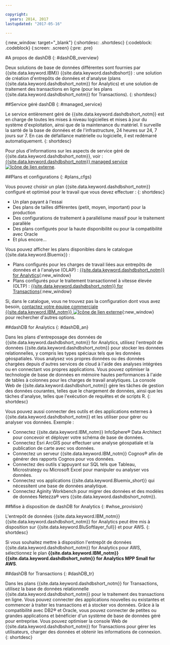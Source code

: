 ```yaml
---

copyright:
  years: 2014, 2017
lastupdated: "2017-05-16"

---
```


<!-- Attribute definitions --> 
{:new_window: target="_blank"}
{:shortdesc: .shortdesc}
{:codeblock: .codeblock}
{:screen: .screen}
{:pre: .pre}

#A propos de dashDB
{: #dashDB_overview}

Deux solutions de base de données différentes sont fournies par {{site.data.keyword.IBM}} {{site.data.keyword.dashdbshort}} : une solution de création d'entrepôts de données et d'analyse (plans {{site.data.keyword.dashdbshort_notm}} for Analytics) et une solution de traitement des transactions en ligne (pour les plans {{site.data.keyword.dashdbshort_notm}} for Transactions).
{: shortdesc}

##Service géré dashDB
{: #managed_service}

Le service entièrement géré de {{site.data.keyword.dashdbshort_notm}} est en charge de toutes les mises à
niveau logicielles et mises à jour du système d'exploitation, ainsi que de la maintenance du matériel. Il surveille la santé de la base de données et de l'infrastructure, 24 heures sur 24, 7 jours sur 7. En cas de défaillance matérielle ou logicielle, il est redémarré automatiquement.
{: shortdesc}

Pour plus d'informations sur les aspects de service géré de {{site.data.keyword.dashdbshort_notm}}, voir : [{{site.data.keyword.dashdbshort_notm}} managed service ![Icône de lien externe](../../icons/launch-glyph.svg "External link icon")](https://www.ibm.com/support/knowledgecenter/SS6NHC/com.ibm.swg.im.dashdb.doc/managed_service.html).

##Plans et configurations
{: #plans_cfgs}

Vous pouvez choisir un plan {{site.data.keyword.dashdbshort_notm}} configuré et optimisé pour le travail que vous devez effectuer :
{: shortdesc}

   * Un plan payant à l'essai
   * Des plans de tailles différentes (petit, moyen, important) pour la production
   * Des configurations de traitement à parallélisme massif pour le traitement parallèle
   * Des plans configurés pour la haute disponibilité ou pour la compatibilité avec Oracle
   * Et plus encore...

Vous pouvez afficher les plans disponibles dans le catalogue {{site.data.keyword.Bluemix}} : 
   * Plans configurés pour les charges de travail liées aux entrepôts de données et à l'analyse (OLAP) : [{{site.data.keyword.dashdbshort_notm}} for Analytics](https://console.ng.bluemix.net/catalog/services/dashdb-for-analytics){:new_window}
   * Plans configurés pour le traitement transactionnel à vitesse élevée (OLTP) : [{{site.data.keyword.dashdbshort_notm}} for Transactions](https://console.ng.bluemix.net/catalog/services/dashdb-for-transactions-sql-database){:new_window}

Si, dans le catalogue, vous ne trouvez pas la configuration dont vous avez besoin, [contactez votre équipe commerciale {{site.data.keyword.IBM_notm}} ![Icône de lien externe](../../icons/launch-glyph.svg "External link icon")](https://www.ibm.com/connect/ibm/us/en/?lnk=fcw){:new_window} pour rechercher d'autres options.

##dashDB for Analytics
{: #dashDB_an}

Dans les plans d'entreposage des données de {{site.data.keyword.dashdbshort_notm}} for Analytics, utilisez l'entrepôt de données {{site.data.keyword.dashdbshort_notm}} pour stocker les données relationnelles, y compris les types spéciaux tels que les données géospatiales. Vous analysez vos propres données ou des données chargées depuis d'autres services de cloud à l'aide des analyses
intégrées ou en connectant vos propres applications. Vous pouvez optimiser la technologie de base de données en mémoire hautes performances à l'aide de tables à colonnes pour les charges de travail analytiques. La console Web de {{site.data.keyword.dashdbshort_notm}} gère les tâches de
gestion des données courantes, telles que le chargement de données, ainsi que les tâches d'analyse, telles que l'exécution de requêtes et de scripts R.
{: shortdesc}

Vous pouvez aussi connecter des outils et des applications externes à {{site.data.keyword.dashdbshort_notm}}
et les utiliser pour gérer ou analyser vos données. Exemple :
   * Connectez {{site.data.keyword.IBM_notm}} InfoSphere® Data Architect pour concevoir et déployer votre schéma de base de données.
   * Connectez Esri ArcGIS pour effectuer une analyse géospatiale et la publication de carte avec vos données.
   * Connectez un serveur {{site.data.keyword.IBM_notm}} Cognos® afin de générer des rapports Cognos pour vos données.
   * Connectez des outils s'appuyant sur SQL tels que Tableau, Microstrategy ou Microsoft Excel pour manipuler ou analyser vos données.
   * Connectez vos applications {{site.data.keyword.Bluemix_short}} qui nécessitent une base de données analytique.
   * Connectez Aginity Workbench pour migrer des données et des modèles de données Netezza® vers {{site.data.keyword.dashdbshort_notm}}.

##Mise à disposition de dashDB for Analytics
{: #whse_provision}

L'entrepôt de données {{site.data.keyword.IBM_notm}} {{site.data.keyword.dashdbshort_notm}} for Analytics peut être mis à disposition sur {{site.data.keyword.BluSoftlayer_full}} et pour AWS.
{: shortdesc}

Si vous souhaitez mettre à disposition l'entrepôt de données {{site.data.keyword.dashdbshort_notm}} for Analytics pour AWS, sélectionnez le plan **{{site.data.keyword.IBM_notm}} {{site.data.keyword.dashdbshort_notm}} for Analytics MPP Small for AWS**.

##dashDB for Transactions
{: #dashDB_tr}

Dans les plans
{{site.data.keyword.dashdbshort_notm}} for Transactions, utilisez la base de données relationnelle
{{site.data.keyword.dashdbshort_notm}} pour le traitement des transactions en ligne. Vous pouvez connecter des applications nouvelles ou existantes et commencer à traiter les transactions et à stocker vos données. Grâce à la compatibilité avec DB2® et Oracle, vous pouvez connecter de petites ou grandes applications et bénéficier d'un système de base de données géré pour entreprise. Vous pouvez optimiser la
console Web de
{{site.data.keyword.dashdbshort_notm}} for Transactions pour gérer les utilisateurs, charger des données et obtenir les
informations de connexion.
{: shortdesc}

<!-- ##dashDB web console overview
{: #console_overview}

You can manage your {{site.data.keyword.dashdbshort_notm}} database, analyze your data, and monitor sensitive data with the {{site.data.keyword.dashdbshort_notm}} web console accessible from {{site.data.keyword.Bluemix_notm}}.
{: shortdesc}

Open the web console by clicking the service tile on your application overview page, and then click **Open**.

Single sign-on authentication connects you directly to the web console. You can access connection information from the web console, and the **Downloads** page includes links to client drivers for accessing {{site.data.keyword.dashdbshort_notm}} from remote applications. You can also access sample data and reports.

###Sensitive data reporting

The {{site.data.keyword.dashdbshort_notm}} web console includes a sensitive data reporting feature that detects and monitors sensitive objects in the {{site.data.keyword.dashdbshort_notm}} data warehouse, such as credit card numbers and US Social Security numbers.

To run and view reports that identify columns that contain sensitive data and provide information about connections and activities that access the sensitive data, select **Monitor &gt; Sensitive Data** in the web console. -->


<!-- ##IBM Analytics Services
{: #analytics_services}

For more information about {{site.data.keyword.IBM_notm}} analytics services and finding your local services representative, see: [{{site.data.keyword.IBM_notm}} Analytics Services ![External link icon](../../icons/launch-glyph.svg "External link icon")](http://www.ibm.com/software/data/services/).
{: shortdesc} -->














